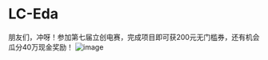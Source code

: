 # LC-Eda
朋友们，冲呀！参加第七届立创电赛，完成项目即可获200元无门槛券，还有机会瓜分40万现金奖励！
![image](https://user-images.githubusercontent.com/53968555/182014600-409b0843-d703-41de-a111-7e4b85b3f22d.png)
